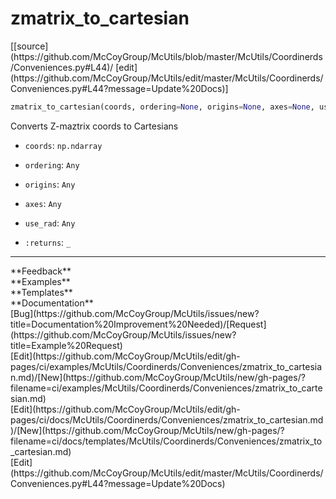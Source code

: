 # <a id="McUtils.McUtils.Coordinerds.Conveniences.zmatrix_to_cartesian">zmatrix_to_cartesian</a>
<div class="docs-source-link" markdown="1">
[[source](https://github.com/McCoyGroup/McUtils/blob/master/McUtils/Coordinerds/Conveniences.py#L44)/
[edit](https://github.com/McCoyGroup/McUtils/edit/master/McUtils/Coordinerds/Conveniences.py#L44?message=Update%20Docs)]
</div>

```python
zmatrix_to_cartesian(coords, ordering=None, origins=None, axes=None, use_rad=True): 
```
Converts Z-maztrix coords to Cartesians
  - `coords`: `np.ndarray`
    > 
  - `ordering`: `Any`
    > 
  - `origins`: `Any`
    > 
  - `axes`: `Any`
    > 
  - `use_rad`: `Any`
    > 
  - `:returns`: `_`
    > 











---


<div markdown="1" class="text-secondary">
<div class="container">
  <div class="row">
   <div class="col" markdown="1">
**Feedback**   
</div>
   <div class="col" markdown="1">
**Examples**   
</div>
   <div class="col" markdown="1">
**Templates**   
</div>
   <div class="col" markdown="1">
**Documentation**   
</div>
   <div class="col" markdown="1">
   
</div>
   <div class="col" markdown="1">
   
</div>
   <div class="col" markdown="1">
   
</div>
</div>
  <div class="row">
   <div class="col" markdown="1">
[Bug](https://github.com/McCoyGroup/McUtils/issues/new?title=Documentation%20Improvement%20Needed)/[Request](https://github.com/McCoyGroup/McUtils/issues/new?title=Example%20Request)   
</div>
   <div class="col" markdown="1">
[Edit](https://github.com/McCoyGroup/McUtils/edit/gh-pages/ci/examples/McUtils/Coordinerds/Conveniences/zmatrix_to_cartesian.md)/[New](https://github.com/McCoyGroup/McUtils/new/gh-pages/?filename=ci/examples/McUtils/Coordinerds/Conveniences/zmatrix_to_cartesian.md)   
</div>
   <div class="col" markdown="1">
[Edit](https://github.com/McCoyGroup/McUtils/edit/gh-pages/ci/docs/McUtils/Coordinerds/Conveniences/zmatrix_to_cartesian.md)/[New](https://github.com/McCoyGroup/McUtils/new/gh-pages/?filename=ci/docs/templates/McUtils/Coordinerds/Conveniences/zmatrix_to_cartesian.md)   
</div>
   <div class="col" markdown="1">
[Edit](https://github.com/McCoyGroup/McUtils/edit/master/McUtils/Coordinerds/Conveniences.py#L44?message=Update%20Docs)   
</div>
   <div class="col" markdown="1">
   
</div>
   <div class="col" markdown="1">
   
</div>
   <div class="col" markdown="1">
   
</div>
</div>
</div>
</div>